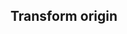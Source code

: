 ## Transform origin


<!-- <values.transformOrigin> -->

<!-- </values.transformOrigin> -->

<!-- <variants.transformOrigin> -->

<!-- </variants.transformOrigin> -->